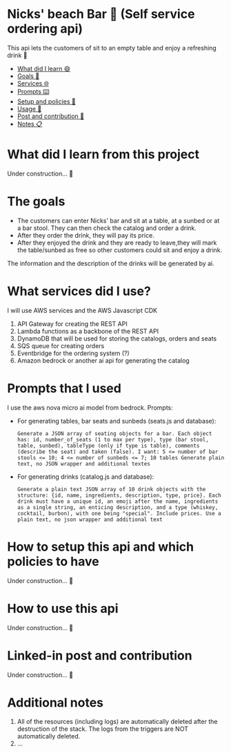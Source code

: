 # Nicks' beach Bar 🍻 (Self service ordering api)

This api lets the customers of sit to an empty table and enjoy a refreshing drink 🍹

- [What did I learn 😄](#what-did-i-learn-from-this-project)
- [Goals 🎯](#the-goals)
- [Services 🌐](#what-services-did-i-use)
- [Prompts ⌨️](#prompts-that-i-used)
- [Setup and policies 👔](#how-to-setup-this-api-and-which-policies-to-have)
- [Usage 📖](#how-to-use-this-api)
- [Post and contribution 🤝](#linked-in-post-and-contribution)
- [Notes 📋](#additional-notes)

# What did I learn from this project

Under construction... 🚧

# The goals

- The customers can enter Nicks' bar and sit at a table, at a sunbed or at a bar stool. They can then check the catalog and order a drink.
- After they order the drink, they will pay its price.
- After they enjoyed the drink and they are ready to leave,they will mark the table/sunbed as free so other customers could sit and enjoy a drink.

The information and the description of the drinks will be generated by ai.

# What services did I use?

I will use AWS services and the AWS Javascript CDK

1. API Gateway for creating the REST API
2. Lambda functions as a backbone of the REST API
3. DynamoDB that will be used for storing the catalogs, orders and seats
4. SQS queue for creating orders
5. Eventbridge for the ordering system (?)
6. Amazon bedrock or another ai api for generating the catalog

# Prompts that I used

I use the aws nova micro ai model from bedrock. Prompts:

- For generating tables, bar seats and sunbeds (seats.js and database):

  `Generate a JSON array of seating objects for a bar. Each object has: id, number_of_seats (1 to max per type), type (bar stool, table, sunbed), tableType (only if type is table), comments (describe the seat) and taken (false). I want: 5 <= number of bar stools <= 10; 4 <= number of sunbeds <= 7; 10 tables Generate plain text, no JSON wrapper and additional textes`

- For generating drinks (catalog.js and database):

  `Generate a plain text JSON array of 10 drink objects with the structure: {id, name, ingredients, description, type, price}. Each drink must have a unique id, an emoji after the name, ingredients as a single string, an enticing description, and a type (whiskey, cocktail, burbon), with one being "special". Include prices. Use a plain text, no json wrapper and additional text`

# How to setup this api and which policies to have

Under construction... 🚧

# How to use this api

Under construction... 🚧

# Linked-in post and contribution

Under construction... 🚧

# Additional notes

1. All of the resources (including logs) are automatically deleted after the destruction of the stack. The logs from the triggers are NOT automatically deleted.
2. ...
